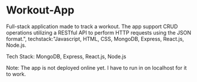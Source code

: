 # Workout-App

Full-stack application made to track a workout. The app support CRUD operations utilizing a RESTful API to perform HTTP requests using the JSON format.",
  techstack:"Javascript, HTML, CSS, MongoDB, Express, React.js, Node.js.


Tech Stack: MongoDB, Express, React.js, Node.js


Note: The app is not deployed online yet. I have to run in on localhost for it to work.



